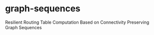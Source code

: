 # graph-sequences
Resilient Routing Table Computation Based on Connectivity Preserving Graph Sequences
